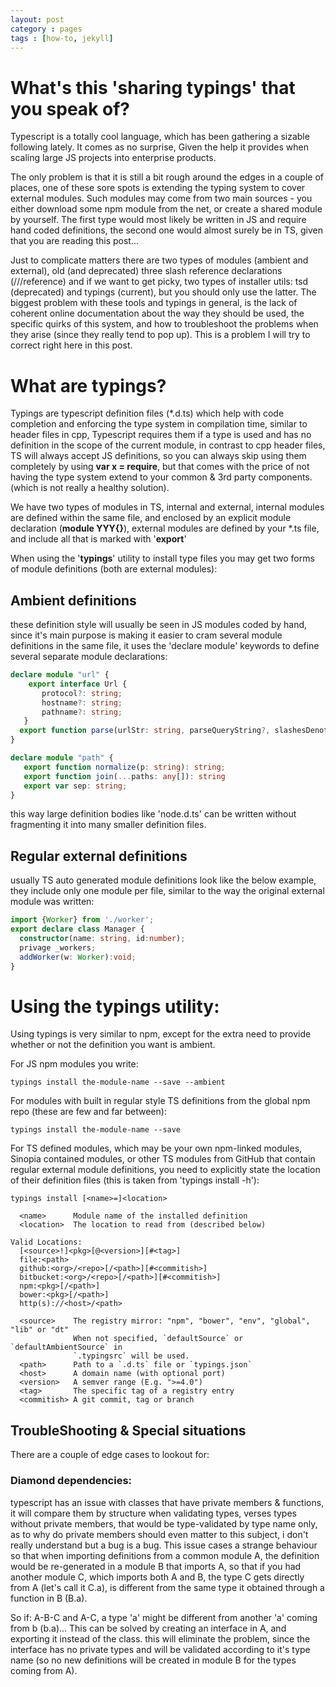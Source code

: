```yaml
---
layout: post
category : pages
tags : [how-to, jekyll]
---
```


# What's this 'sharing typings' that you speak of?
Typescript is a totally cool language, which has been gathering a sizable following lately. It comes as no surprise, Given the help it provides when scaling large JS projects into enterprise products.

The only problem is that it is still a bit rough around the edges in a couple of places, one of these sore spots is extending the typing system to cover external modules. Such modules may come from two main sources - you either download some npm module from the net, or create a shared module by yourself. The first type would most likely be written in JS and require hand coded definitions, the second one would almost surely be in TS, given that you are reading this post...

Just to complicate matters there are two types of modules (ambient and external), old (and deprecated) three slash reference declarations (///reference)  and if we want to get picky, two types of installer utils: tsd (deprecated) and typings (current), but you should only use the latter. The biggest problem with these tools and typings in general, is the lack of coherent online documentation about the way they should be used, the specific quirks of this system, and how to troubleshoot the problems when they arise (since they really tend to pop up). This is a problem I will try to correct right here in this post.

# What are typings?
Typings are typescript definition files (*.d.ts) which help with code completion and enforcing the type system in compilation time, similar to header files in cpp, Typescript requires them if a type is used and has no definition in the scope of the current module, in contrast to cpp header files, TS will always accept JS definitions, so you can always skip using them completely by using __var x = require__, but that comes with the price of not having the type system extend to your common & 3rd party components. (which is not really a healthy solution).

We have two types of modules in TS, internal and external, internal modules are defined within the same file, and enclosed by an explicit module declaration   (__module YYY{}__), external modules are defined by your *.ts file, and include all that is marked with '__export__'

When using the '__typings__' utility to install type files you may get two forms of module definitions (both are external modules):

## Ambient definitions
these definition style will usually be seen in JS modules coded by hand, since it's main purpose is making it easier to cram several module definitions in the same file, it uses the 'declare module' keywords to define several separate module declarations:

```typescript
declare module "url" {
    export interface Url {
       protocol?: string;
       hostname?: string;
       pathname?: string;
   }
  export function parse(urlStr: string, parseQueryString?, slashesDenoteHost?): Url;
}

declare module "path" {
   export function normalize(p: string): string;
   export function join(...paths: any[]): string
   export var sep: string;
}
```

this way large definition bodies like 'node.d.ts' can be written without fragmenting it into many smaller definition files.

## Regular external definitions 
usually TS auto generated module definitions look like the below example, they include only one module per file, similar to the way the original external module was written:
```typescript
import {Worker} from './worker';
export declare class Manager {
  constructor(name: string, id:number);
  privage _workers;
  addWorker(w: Worker):void;
}
```

# Using the typings utility:
Using typings is very similar to npm, except for the extra need to provide whether or not the definition you want is ambient. 

For JS npm modules you write:
```
typings install the-module-name --save --ambient
```
For modules with built in regular style TS definitions from the global npm repo (these are few and far between):
```
typings install the-module-name --save
```
For TS defined modules, which may be your own npm-linked modules, Sinopia contained modules, or other TS modules from GitHub that contain regular external module definitions, you need to explicitly state the location of their definition files (this is taken from 'typings install -h'):

```
typings install [<name>=]<location>

  <name>      Module name of the installed definition
  <location>  The location to read from (described below)

Valid Locations:
  [<source>!]<pkg>[@<version>][#<tag>]
  file:<path>
  github:<org>/<repo>[/<path>][#<commitish>]
  bitbucket:<org>/<repo>[/<path>][#<commitish>]
  npm:<pkg>[/<path>]
  bower:<pkg>[/<path>]
  http(s)://<host>/<path>

  <source>    The registry mirror: "npm", "bower", "env", "global", "lib" or "dt"
              When not specified, `defaultSource` or `defaultAmbientSource` in
              `.typingsrc` will be used.
  <path>      Path to a `.d.ts` file or `typings.json`
  <host>      A domain name (with optional port)
  <version>   A semver range (E.g. ">=4.0")
  <tag>       The specific tag of a registry entry
  <commitish> A git commit, tag or branch
```

## TroubleShooting & Special situations
There are a couple of edge cases to lookout for:

### Diamond dependencies:
typescript has an issue with classes that have private members & functions, it will compare them by structure when validating types, verses types without private members, that would be type-validated by type name only,  as to why do private members should even matter to this subject, i don't really understand but a bug is a bug. This issue cases a strange behaviour so that when importing definitions from a common module A, the definition would be re-generated in a module B that imports A, so that if you had another module C, which imports both A and B, the type C gets directly from A (let's call it C.a), is different from the same type it obtained through a function in B (B.a).

So if: A-B-C and  A-C, a type 'a' might be different from another 'a' coming from b (b.a)...
This can be solved by creating an interface in A, and exporting it instead of the class. this will eliminate the problem, since the interface has no private types and will be validated according to it's type name (so no new definitions will be created in module B for the types coming from A).

### 